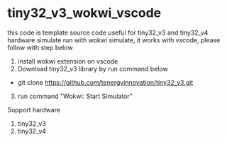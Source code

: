 # tiny32_v3_wokwi_vscode

this code is template source code useful for tiny32_v3 and tiny32_v4 hardware simulate run with wokwi simulate, it works with vscode, please follow with step below
1. install wokwi extension on vscode
2. Download tiny32_v3 library by run command below
- git clone https://github.com/tenergyinnovation/tiny32_v3.git
3. run command "Wokwi: Start Simulator" 


Support hardware 
1. tiny32_v3
2. tiny32_v4

